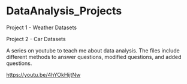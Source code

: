 # DataAnalysis_Projects
Project 1 - Weather Datasets

Project 2 - Car Datasets

A series on youtube to teach me about data analysis. The files include different methods to answer questions, modified questions, and added questions.

https://youtu.be/4hYOkHijtNw
